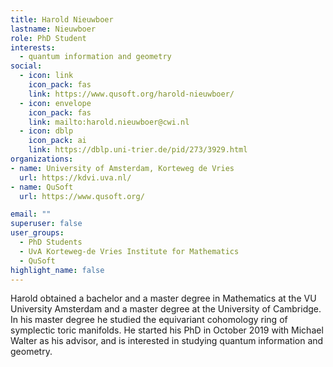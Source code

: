```yaml
---
title: Harold Nieuwboer
lastname: Nieuwboer
role: PhD Student
interests:
  - quantum information and geometry
social:
  - icon: link
    icon_pack: fas
    link: https://www.qusoft.org/harold-nieuwboer/
  - icon: envelope
    icon_pack: fas
    link: mailto:harold.nieuwboer@cwi.nl
  - icon: dblp
    icon_pack: ai
    link: https://dblp.uni-trier.de/pid/273/3929.html
organizations:
- name: University of Amsterdam, Korteweg de Vries
  url: https://kdvi.uva.nl/
- name: QuSoft
  url: https://www.qusoft.org/

email: ""
superuser: false
user_groups:
  - PhD Students
  - UvA Korteweg-de Vries Institute for Mathematics
  - QuSoft
highlight_name: false
---
```


Harold obtained a bachelor and a master degree in Mathematics at the VU  University Amsterdam and a master degree at the University of Cambridge.  In his master degree he studied the equivariant cohomology ring of symplectic toric manifolds. He started his PhD in October 2019 with Michael Walter as his advisor, and is interested in studying quantum information and geometry.
